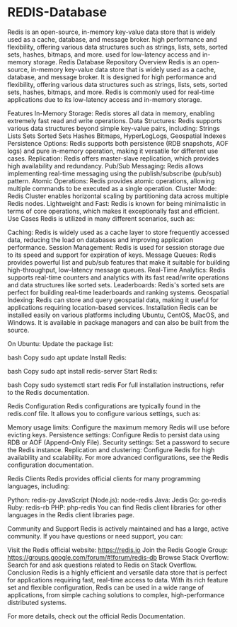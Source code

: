 # REDIS-Database
Redis is an open-source, in-memory key-value data store that is widely used as a cache, database, and message broker. high performance and flexibility, offering various data structures such as strings, lists, sets, sorted sets, hashes, bitmaps, and more. used for low-latency access and in-memory storage.
Redis Database Repository
Overview
Redis is an open-source, in-memory key-value data store that is widely used as a cache, database, and message broker. It is designed for high performance and flexibility, offering various data structures such as strings, lists, sets, sorted sets, hashes, bitmaps, and more. Redis is commonly used for real-time applications due to its low-latency access and in-memory storage.

Features
In-Memory Storage: Redis stores all data in memory, enabling extremely fast read and write operations.
Data Structures: Redis supports various data structures beyond simple key-value pairs, including:
Strings
Lists
Sets
Sorted Sets
Hashes
Bitmaps, HyperLogLogs, Geospatial Indexes
Persistence Options: Redis supports both persistence (RDB snapshots, AOF logs) and pure in-memory operation, making it versatile for different use cases.
Replication: Redis offers master-slave replication, which provides high availability and redundancy.
Pub/Sub Messaging: Redis allows implementing real-time messaging using the publish/subscribe (pub/sub) pattern.
Atomic Operations: Redis provides atomic operations, allowing multiple commands to be executed as a single operation.
Cluster Mode: Redis Cluster enables horizontal scaling by partitioning data across multiple Redis nodes.
Lightweight and Fast: Redis is known for being minimalistic in terms of core operations, which makes it exceptionally fast and efficient.
Use Cases
Redis is utilized in many different scenarios, such as:

Caching: Redis is widely used as a cache layer to store frequently accessed data, reducing the load on databases and improving application performance.
Session Management: Redis is used for session storage due to its speed and support for expiration of keys.
Message Queues: Redis provides powerful list and pub/sub features that make it suitable for building high-throughput, low-latency message queues.
Real-Time Analytics: Redis supports real-time counters and analytics with its fast read/write operations and data structures like sorted sets.
Leaderboards: Redis's sorted sets are perfect for building real-time leaderboards and ranking systems.
Geospatial Indexing: Redis can store and query geospatial data, making it useful for applications requiring location-based services.
Installation
Redis can be installed easily on various platforms including Ubuntu, CentOS, MacOS, and Windows. It is available in package managers and can also be built from the source.

On Ubuntu:
Update the package list:

bash
Copy
sudo apt update
Install Redis:

bash
Copy
sudo apt install redis-server
Start Redis:

bash
Copy
sudo systemctl start redis
For full installation instructions, refer to the Redis documentation.

Redis Configuration
Redis configurations are typically found in the redis.conf file. It allows you to configure various settings, such as:

Memory usage limits: Configure the maximum memory Redis will use before evicting keys.
Persistence settings: Configure Redis to persist data using RDB or AOF (Append-Only File).
Security settings: Set a password to secure the Redis instance.
Replication and clustering: Configure Redis for high availability and scalability.
For more advanced configurations, see the Redis configuration documentation.

Redis Clients
Redis provides official clients for many programming languages, including:

Python: redis-py
JavaScript (Node.js): node-redis
Java: Jedis
Go: go-redis
Ruby: redis-rb
PHP: php-redis
You can find Redis client libraries for other languages in the Redis client libraries page.

Community and Support
Redis is actively maintained and has a large, active community. If you have questions or need support, you can:

Visit the Redis official website: https://redis.io
Join the Redis Google Group: https://groups.google.com/forum/#!forum/redis-db
Browse Stack Overflow: Search for and ask questions related to Redis on Stack Overflow.
Conclusion
Redis is a highly efficient and versatile data store that is perfect for applications requiring fast, real-time access to data. With its rich feature set and flexible configuration, Redis can be used in a wide range of applications, from simple caching solutions to complex, high-performance distributed systems.

For more details, check out the official Redis Documentation.
